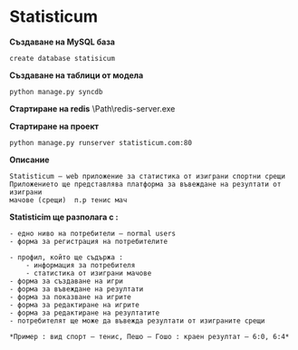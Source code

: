 # Statisticum

**Създаване на MySQL база**

    create database statisicum

**Създаване на таблици от модела**
    
    python manage.py syncdb

**Стартиране на redis**
\\Path\\redis-server.exe

**Стартиране на проект**
    
    python manage.py runserver statisticum.com:80


**Описание**

    Statisticum – web приложение за статистика от изиграни спортни срещи
    Приложението ще представлява платформа за въвеждане на резултати от изиграни
    мачове (срещи)  п.р тенис мач

**Statisticim ще  разполага с :**

    - едно ниво на потребители – normal users 
    - форма за регистрация на потребителите

    - профил, който ще съдържа :
        - информация за потребителя
        - статистика от изиграни мачове
    - форма за създаване на игри
    - форма за въвеждане на резултати
    - форма за показване на игрите
    - форма за редактиране на игрите
    - форма за редактиране на резултатите
    - потребителят ще може да въвежда резултати от изиграните срещи

    *Пример : вид спорт – тенис, Пешо – Гошо : краен резултат – 6:0, 6:4*

   

